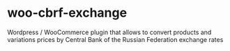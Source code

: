# woo-cbrf-exchange
Wordpress / WooCommerce plugin that allows to convert products and variations prices by Central Bank of the Russian Federation exchange rates 
